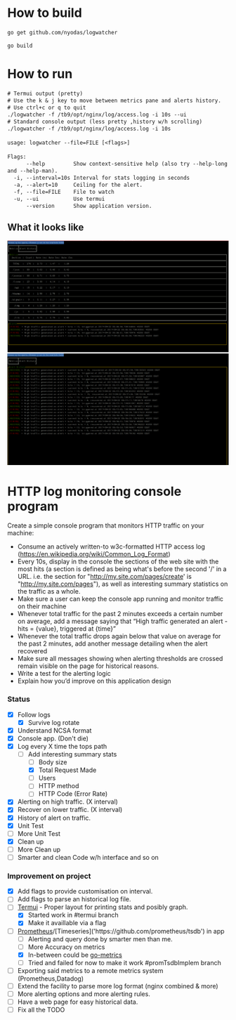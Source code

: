 # How to build
```
go get github.com/nyodas/logwatcher
```
```bash
go build
```

# How to run
```
# Termui output (pretty)
# Use the k & j key to move between metrics pane and alerts history.
# Use ctrl+c or q to quit
./logwatcher -f /tb9/opt/nginx/log/access.log -i 10s --ui
# Standard console output (less pretty ,history w/h scrolling)
./logwatcher -f /tb9/opt/nginx/log/access.log -i 10s

usage: logwatcher --file=FILE [<flags>]

Flags:
      --help         Show context-sensitive help (also try --help-long and --help-man).
  -i, --interval=10s Interval for stats logging in seconds
  -a, --alert=10     Ceiling for the alert.
  -f, --file=FILE    File to watch
  -u, --ui           Use termui
      --version      Show application version.

```
## What it looks like
![Pane1-metrics](https://raw.githubusercontent.com/nyodas/logwatcher/master/docs/standard.png)
![Pane2-history](https://raw.githubusercontent.com/nyodas/logwatcher/master/docs/alerthistory.png)


# HTTP log monitoring console program
Create a simple console program that monitors HTTP traffic on your machine:

- Consume an actively written-to w3c-formatted HTTP access log (https://en.wikipedia.org/wiki/Common_Log_Format)
- Every 10s, display in the console the sections of the web site with the most hits (a section is defined as being what's before the second '/' in a URL. i.e. the section for "http://my.site.com/pages/create' is "http://my.site.com/pages"), as well as interesting summary statistics on the traffic as a whole.
- Make sure a user can keep the console app running and monitor traffic on their machine
- Whenever total traffic for the past 2 minutes exceeds a certain number on average, add a message saying that “High traffic generated an alert - hits = {value}, triggered at {time}”
- Whenever the total traffic drops again below that value on average for the past 2 minutes, add another message detailing when the alert recovered
- Make sure all messages showing when alerting thresholds are crossed remain visible on the page for historical reasons.
- Write a test for the alerting logic
- Explain how you’d improve on this application design

### Status
- [X] Follow logs
    - [X] Survive log rotate
- [x] Understand NCSA format
- [x] Console app. (Don't die)
- [X] Log every X time the tops path
    - [ ] Add interesting summary stats
        - [ ] Body size
        - [X] Total Request Made
        - [ ] Users
        - [ ] HTTP method
        - [ ] HTTP Code (Error Rate)
- [X] Alerting on high traffic. (X interval)
- [X] Recover on lower traffic. (X interval)
- [X] History of alert on traffic.
- [X] Unit Test
- [ ] More Unit Test
- [X] Clean up
- [ ] More Clean up
- [ ] Smarter and clean Code w/h interface and so on

### Improvement on project
 - [X] Add flags to provide customisation on interval.
 - [ ] Add flags to parse an historical log file.
 - [ ] [Termui]('https://github.com/gizak/termui') - Proper layout for printing stats and posibly graph.
     - [X] Started work in #termui branch 
     - [X] Make it availlable via a flag
 - [ ] [Prometheus]('https://github.com/prometheus/prometheus')/[Timeseries]('https://github.com/prometheus/tsdb') in app
    - [ ] Alerting and query done by smarter men than me.
    - [ ] More Accuracy on metrics
    - [X] In-between could be [go-metrics]('https://github.com/rcrowley/go-metrics')
    - [ ] Tried and failed for now to make it work #promTsdbImplem branch
 - [ ] Exporting said metrics to a remote metrics system (Prometheus,Datadog)
 - [ ] Extend the facility to parse more log format (nginx combined & more)
 - [ ] More alerting options and more alerting rules.
 - [ ] Have a web page for easy historical data.
 - [ ] Fix all the TODO

